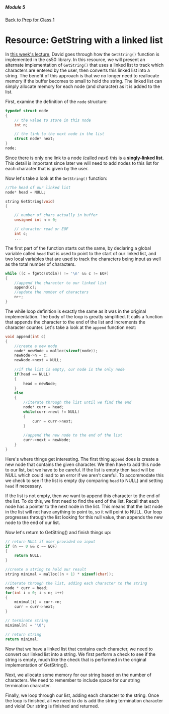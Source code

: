 ##### Module 5
[Back to Prep for Class 1](../../class1-prep)
# Resource: GetString with a linked list

In [this week's lecture](http://cdn.cs50.net/2015/fall/lectures/5/m/notes5m/notes5m.html#cs50_library), David goes through how the `GetString()` function is implemented in the cs50 library. In this resource, we will present an alternate implementation of `GetString()` that uses a linked list to track which characters are entered by the user, then converts this linked list into a string. The benefit of this approach is that we no longer need to reallocate memory if the buffer becomes to small to hold the string. The linked list can simply allocate memory for each node (and character) as it is added to the list.

First, examine the definition of the `node` structure:

```c
typedef struct node
{
    // the value to store in this node
    int n;

    // the link to the next node in the list
    struct node* next;
}
node;
```

Since there is only one link to a node (called *next*) this is a **singly-linked list**. This detail is important since later we will need to add nodes to this list for each character that is given by the user.

Now let's take a look at the `GetString()` function:

```c
//The head of our linked list
node* head = NULL;

string GetString(void)
{

    // number of chars actually in buffer
    unsigned int n = 0;

    // character read or EOF
    int c;
	...
```

The first part of the function starts out the same, by declaring a global variable called `head` that is used to point to the start of our linked list, and two local variables that are used to track the characters being input as well as the total number of characters.

```c
while ((c = fgetc(stdin)) != '\n' && c != EOF)
{
	//append the character to our linked list
	append(c);
	//update the number of characters
	n++;
}
```

The while loop definition is exactly the same as it was in the original implementation. The body of the loop is greatly simplified. It calls a function that appends the character to the end of the list and increments the character counter. Let's take a look at the `append` function next:

```c
void append(int c)
{
    //create a new node
    node* newNode = malloc(sizeof(node));
    newNode->n = c;
    newNode->next = NULL;
    
    //if the list is empty, our node is the only node
    if(head == NULL)
    {
        head = newNode;
    }
    else
    {
        //iterate through the list until we find the end
        node* curr = head;
        while(curr->next != NULL)
        {
            curr = curr->next;
        }
        
        //append the new node to the end of the list
        curr->next = newNode;
    }
}
```

Here's where things get interesting. The first thing `append` does is create a new node that contains the given character. We then have to add this node to our list, but we have to be careful. If the list is empty then `head` will be NULL which could lead to an error if we aren't careful. To accommodate this we check to see if the list is empty (by comparing `head` to NULL) and setting `head` if necessary.

If the list is not empty, then we want to append this character to the end of the list. To do this, we first need to find the end of the list. Recall that each node has a pointer to the next node in the list. This means that the last node in the list will not have anything to point to, so it will point to NULL. Our loop progresses through the list looking for this null value, then appends the new node to the end of our list.

Now let's return to GetString() and finish things up:

```c
// return NULL if user provided no input
if (n == 0 && c == EOF)
{
	return NULL;
}

//create a string to hold our result
string minimal = malloc((n + 1) * sizeof(char));

//iterate through the list, adding each character to the string
node * curr = head;
for(int i = 0; i < n; i++)
{
	minimal[i] = curr->n;
	curr = curr->next;
}

// terminate string
minimal[n] = '\0';

// return string
return minimal;
```

Now that we have a linked list that contains each character, we need to convert our linked list into a string. We first perform a check to see if the string is empty, much like the check that is performed in the original implementation of GetString().

Next, we allocate some memory for our string based on the number of characters. We need to remember to include space for our string termination character.

Finally, we loop through our list, adding each character to the string. Once the loop is finished, all we need to do is add the string termination character and viola! Our string is finished and returned.
